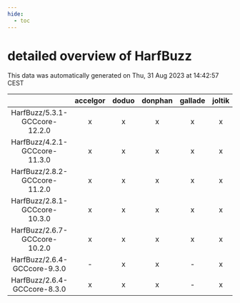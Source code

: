 ```yaml
---
hide:
  - toc
---
```


detailed overview of HarfBuzz
=============================


This data was automatically generated on Thu, 31 Aug 2023 at 14:42:57 CEST  

| |accelgor|doduo|donphan|gallade|joltik|skitty|swalot|victini|
| :---: | :---: | :---: | :---: | :---: | :---: | :---: | :---: | :---: |
|HarfBuzz/5.3.1-GCCcore-12.2.0|x|x|x|x|x|x|x|x|
|HarfBuzz/4.2.1-GCCcore-11.3.0|x|x|x|x|x|x|x|x|
|HarfBuzz/2.8.2-GCCcore-11.2.0|x|x|x|x|x|x|x|x|
|HarfBuzz/2.8.1-GCCcore-10.3.0|x|x|x|x|x|x|x|x|
|HarfBuzz/2.6.7-GCCcore-10.2.0|x|x|x|x|x|x|x|x|
|HarfBuzz/2.6.4-GCCcore-9.3.0|-|x|x|-|x|x|x|x|
|HarfBuzz/2.6.4-GCCcore-8.3.0|x|x|x|-|x|x|x|x|
